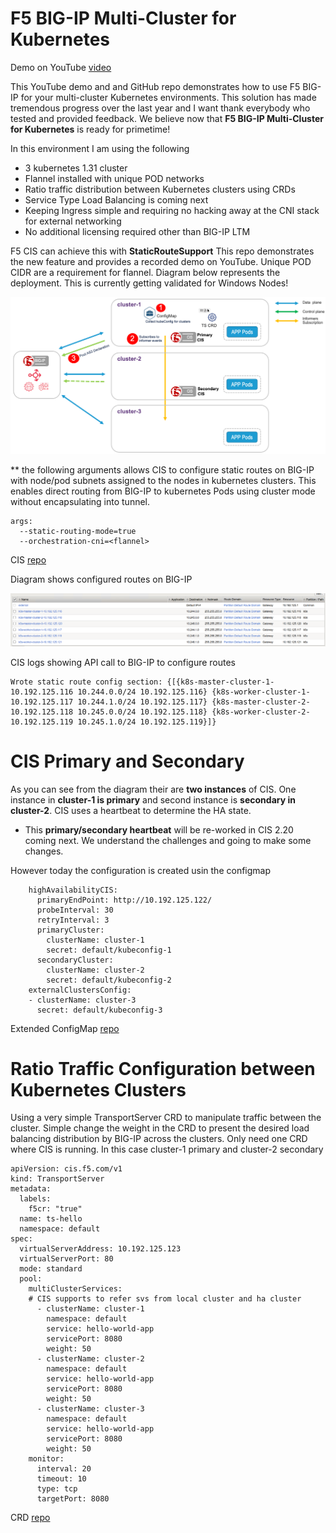 # F5 BIG-IP Multi-Cluster for Kubernetes

Demo on YouTube [video]()

This YouTube demo and and GitHub repo demonstrates how to use F5 BIG-IP for your multi-cluster Kubernetes environments. This solution has made tremendous progress over the last year and I want thank everybody who tested and provided feedback. We believe now that **F5 BIG-IP Multi-Cluster for Kubernetes** is ready for primetime! 

In this environment I am using the following

* 3 kubernetes 1.31 cluster
* Flannel installed with unique POD networks
* Ratio traffic distribution between Kubernetes clusters using CRDs
* Service Type Load Balancing is coming next
* Keeping Ingress simple and requiring no hacking away at the CNI stack for external networking
* No additional licensing required other than BIG-IP LTM

F5 CIS can achieve this with **StaticRouteSupport** This repo demonstrates the new feature and provides a recorded demo on YouTube. Unique POD CIDR are a requirement for flannel. Diagram below represents the deployment. This is currently getting validated for Windows Nodes! 

![diagram](https://github.com/mdditt2000/kubernetes-1-31/blob/main/multi-cluster-flannel/diagram/2024-11-19_10-47-59.png)

** the following arguments allows CIS to configure static routes on BIG-IP with node/pod subnets assigned to the nodes in kubernetes clusters. This enables direct routing from BIG-IP to kubernetes Pods using cluster mode without encapsulating into tunnel.

```
args:
  --static-routing-mode=true
  --orchestration-cni=<flannel>
```

CIS [repo](https://github.com/mdditt2000/kubernetes-1-31/tree/main/multi-cluster-flannel/cluster-1/cis-deployment)

Diagram shows configured routes on BIG-IP

![Routes](https://github.com/mdditt2000/kubernetes-1-31/blob/main/multi-cluster-flannel/diagram/2024-11-19_10-54-23.png)

CIS logs showing API call to BIG-IP to configure routes

```
Wrote static route config section: {[{k8s-master-cluster-1-10.192.125.116 10.244.0.0/24 10.192.125.116} {k8s-worker-cluster-1-10.192.125.117 10.244.1.0/24 10.192.125.117} {k8s-master-cluster-2-10.192.125.118 10.245.0.0/24 10.192.125.118} {k8s-worker-cluster-2-10.192.125.119 10.245.1.0/24 10.192.125.119}]}
```

# CIS Primary and Secondary

As you can see from the diagram their are **two instances** of CIS. One instance in **cluster-1 is primary** and second instance is **secondary in cluster-2**. CIS uses a heartbeat to determine the HA state. 

* This **primary/secondary heartbeat** will be re-worked in CIS 2.20 coming next. We understand the challenges and going to make some changes.

However today the configuration is created usin the configmap

```
    highAvailabilityCIS:
      primaryEndPoint: http://10.192.125.122/
      probeInterval: 30
      retryInterval: 3
      primaryCluster:
        clusterName: cluster-1
        secret: default/kubeconfig-1
      secondaryCluster:
        clusterName: cluster-2
        secret: default/kubeconfig-2
    externalClustersConfig:
    - clusterName: cluster-3
      secret: default/kubeconfig-3
```

Extended ConfigMap [repo](https://github.com/mdditt2000/kubernetes-1-31/blob/main/multi-cluster-flannel/cluster-1/cis-deployment/extended-spec-config.yaml)

# Ratio Traffic Configuration between Kubernetes Clusters

Using a very simple TransportServer CRD to manipulate traffic between the cluster. Simple change the weight in the CRD to present the desired load balancing distribution by BIG-IP across the clusters. Only need one CRD where CIS is running. In this case cluster-1 primary and cluster-2 secondary

```
apiVersion: cis.f5.com/v1
kind: TransportServer
metadata:
  labels:
    f5cr: "true"
  name: ts-hello
  namespace: default
spec:
  virtualServerAddress: 10.192.125.123
  virtualServerPort: 80
  mode: standard
  pool:
    multiClusterServices:
    # CIS supports to refer svs from local cluster and ha cluster
      - clusterName: cluster-1
        namespace: default
        service: hello-world-app
        servicePort: 8080
        weight: 50
      - clusterName: cluster-2
        namespace: default
        service: hello-world-app
        servicePort: 8080
        weight: 50
      - clusterName: cluster-3
        namespace: default
        service: hello-world-app
        servicePort: 8080
        weight: 50
    monitor:
      interval: 20
      timeout: 10
      type: tcp
      targetPort: 8080
```

CRD [repo](https://github.com/mdditt2000/kubernetes-1-31/blob/main/multi-cluster-flannel/cluster-1/cafe/unsecure/ts-hello.yaml)